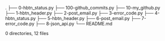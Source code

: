 .
├── 0-hbtn_status.py
├── 100-github_commits.py
├── 10-my_github.py
├── 1-hbtn_header.py
├── 2-post_email.py
├── 3-error_code.py
├── 4-hbtn_status.py
├── 5-hbtn_header.py
├── 6-post_email.py
├── 7-error_code.py
├── 8-json_api.py
└── README.md

0 directories, 12 files
